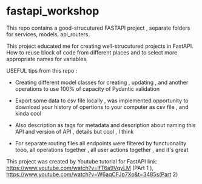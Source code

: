 # fastapi_workshop



This repo contains a good-strucutured FASTAPI project , separate folders for services, models, api_routers.

This project educated me for creating well-strucutured projects in FastAPI. How to reuse block of code from different places and to select more appropriate names for variables.

USEFUL tips from this repo : 

- Creating different model classes for creating , updating , and another operations to use 100% of capacity of Pydantic validation

- Export some data to csv file locally , was implemented opportunity to download your history of opertions to your computer as csv file , and kinda cool 

- Also description as tags for metadata and description about naming this API and version of API , details but cool , I think

- For separate routing files all endpoints were filtered by functuonality tooo, all operations together , all user actions together , and it's great

This project was created by Youtube tutorial for FastAPI link: https://www.youtube.com/watch?v=lfT6a9VqyLM (PArt 1 ),
https://www.youtube.com/watch?v=W6aqCFJp7Xo&t=3485s(Part 2) 
